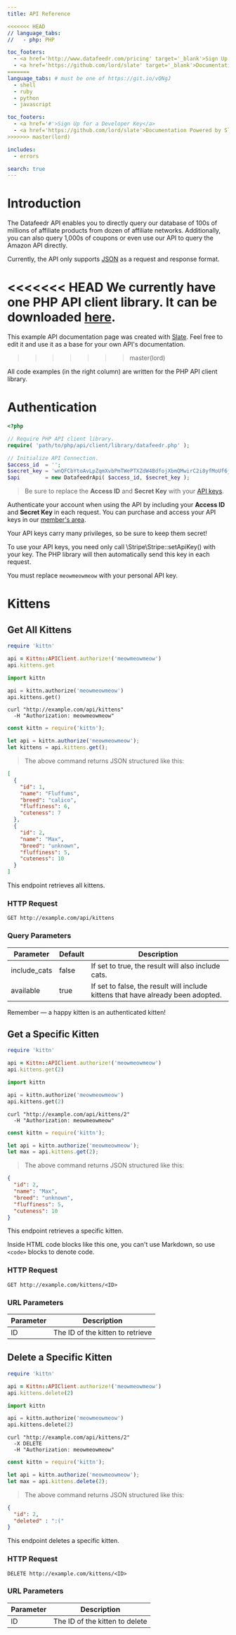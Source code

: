 ```yaml
---
title: API Reference

<<<<<<< HEAD
// language_tabs:
//   - php: PHP

toc_footers:
  - <a href='http://www.datafeedr.com/pricing' target='_blank'>Sign Up for a Datafeedr API Key</a>
  - <a href='https://github.com/lord/slate' target='_blank'>Documentation Powered by Slate</a>
=======
language_tabs: # must be one of https://git.io/vQNgJ
  - shell
  - ruby
  - python
  - javascript

toc_footers:
  - <a href='#'>Sign Up for a Developer Key</a>
  - <a href='https://github.com/lord/slate'>Documentation Powered by Slate</a>
>>>>>>> master(lord)

includes:
  - errors

search: true
---
```


# Introduction

The Datafeedr API enables you to directly query our database of 100s of millions of affiliate products from dozen of affiliate networks. Additionally, you can also query 1,000s of coupons or even use our API to query the Amazon API directly.

Currently, the API only supports [JSON](http://en.wikipedia.org/wiki/JSON) as a request and response format.

<<<<<<< HEAD
We currently have one PHP API client library. It can be downloaded [here](https://apidocs.datafeedr.com/php/datafeedr.zip).
=======
This example API documentation page was created with [Slate](https://github.com/lord/slate). Feel free to edit it and use it as a base for your own API's documentation.
>>>>>>> master(lord)

All code examples (in the right column) are written for the PHP API client library.
	
# Authentication

```php
<?php

// Require PHP API client library.
require( 'path/to/php/api/client/library/datafeedr.php' );

// Initialize API Connection.
$access_id  = '';
$secret_key = 'wnQFCbYtoAvLpZqmXvbPmTWePTXZdW4BdfojXbmQMwirC2i8yfMoUf6jcQZWZEcz';
$api        = new DatafeedrApi( $access_id, $secret_key );
```

> Be sure to replace the **Access ID** and **Secret Key** with your [API keys](https://members.datafeedr.com/).

Authenticate your account when using the API by including your **Access ID** and **Secret Key** in each request. You can purchase and access your API keys in our [member's area](https://members.datafeedr.com/).

Your API keys carry many privileges, so be sure to keep them secret!

To use your API keys, you need only call \Stripe\Stripe::setApiKey() with your key. The PHP library will then automatically send this key in each request.

<aside class="notice">
You must replace <code>meowmeowmeow</code> with your personal API key.
</aside>

# Kittens

## Get All Kittens

```ruby
require 'kittn'

api = Kittn::APIClient.authorize!('meowmeowmeow')
api.kittens.get
```

```python
import kittn

api = kittn.authorize('meowmeowmeow')
api.kittens.get()
```

```shell
curl "http://example.com/api/kittens"
  -H "Authorization: meowmeowmeow"
```

```javascript
const kittn = require('kittn');

let api = kittn.authorize('meowmeowmeow');
let kittens = api.kittens.get();
```

> The above command returns JSON structured like this:

```json
[
  {
    "id": 1,
    "name": "Fluffums",
    "breed": "calico",
    "fluffiness": 6,
    "cuteness": 7
  },
  {
    "id": 2,
    "name": "Max",
    "breed": "unknown",
    "fluffiness": 5,
    "cuteness": 10
  }
]
```

This endpoint retrieves all kittens.

### HTTP Request

`GET http://example.com/api/kittens`

### Query Parameters

Parameter | Default | Description
--------- | ------- | -----------
include_cats | false | If set to true, the result will also include cats.
available | true | If set to false, the result will include kittens that have already been adopted.

<aside class="success">
Remember — a happy kitten is an authenticated kitten!
</aside>

## Get a Specific Kitten

```ruby
require 'kittn'

api = Kittn::APIClient.authorize!('meowmeowmeow')
api.kittens.get(2)
```

```python
import kittn

api = kittn.authorize('meowmeowmeow')
api.kittens.get(2)
```

```shell
curl "http://example.com/api/kittens/2"
  -H "Authorization: meowmeowmeow"
```

```javascript
const kittn = require('kittn');

let api = kittn.authorize('meowmeowmeow');
let max = api.kittens.get(2);
```

> The above command returns JSON structured like this:

```json
{
  "id": 2,
  "name": "Max",
  "breed": "unknown",
  "fluffiness": 5,
  "cuteness": 10
}
```

This endpoint retrieves a specific kitten.

<aside class="warning">Inside HTML code blocks like this one, you can't use Markdown, so use <code>&lt;code&gt;</code> blocks to denote code.</aside>

### HTTP Request

`GET http://example.com/kittens/<ID>`

### URL Parameters

Parameter | Description
--------- | -----------
ID | The ID of the kitten to retrieve

## Delete a Specific Kitten

```ruby
require 'kittn'

api = Kittn::APIClient.authorize!('meowmeowmeow')
api.kittens.delete(2)
```

```python
import kittn

api = kittn.authorize('meowmeowmeow')
api.kittens.delete(2)
```

```shell
curl "http://example.com/api/kittens/2"
  -X DELETE
  -H "Authorization: meowmeowmeow"
```

```javascript
const kittn = require('kittn');

let api = kittn.authorize('meowmeowmeow');
let max = api.kittens.delete(2);
```

> The above command returns JSON structured like this:

```json
{
  "id": 2,
  "deleted" : ":("
}
```

This endpoint deletes a specific kitten.

### HTTP Request

`DELETE http://example.com/kittens/<ID>`

### URL Parameters

Parameter | Description
--------- | -----------
ID | The ID of the kitten to delete

